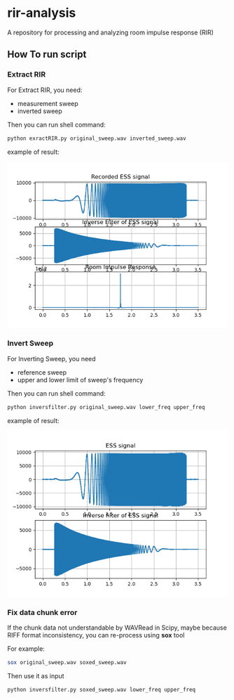 # rir-analysis
A repository for processing and analyzing room impulse response (RIR)

## How To run script

### Extract RIR

For Extract RIR, you need:
- measurement sweep
- inverted sweep

Then you can run shell command:

```sh
python exractRIR.py original_sweep.wav inverted_sweep.wav
```

example of result:

![images](images/extractRIR.png?raw=true)

### Invert Sweep

For Inverting Sweep, you need
- reference sweep
- upper and lower limit of sweep's frequency

Then you can run shell command:

```sh
python inversfilter.py original_sweep.wav lower_freq upper_freq
```

example of result:

![images](images/inversfilter.png?raw=true)

### Fix data chunk error

If the chunk data not understandable by WAVRead in Scipy, maybe because RIFF format inconsistency, you can re-process using **sox** tool

For example:

```sh
sox original_sweep.wav soxed_sweep.wav
```

Then use it as input

```sh
python inversfilter.py soxed_sweep.wav lower_freq upper_freq
```

